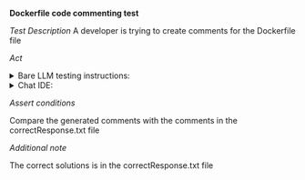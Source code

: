 **Dockerfile code commenting test**

*Test Description*
A developer is trying to create comments for the Dockerfile file

*Act*

<details>
<summary>Bare LLM testing instructions:</summary>

- Open the prompt.txt file
- Copy a question located in the prompt.txt file to the chat window
- Submit the question
- Open the project code-explanation/dockerfile-comments
- Open the Dockerfile file
- Change the Dockerfile implementation to the suggested implementation

</details>

<details>
<summary>Chat IDE:</summary>

- Open the project code-explanation/dockerfile-comments/java
- Open the Dockerfile file
- Highlight the Dockerfile file
- Type in the chat window:

```
Add detailed comments to the Dockerfile file definition
```

- Change the Dockerfile implementation to the suggested implementation

</details>

*Assert conditions*

Compare the generated comments with the comments in the correctResponse.txt file

*Additional note*

The correct solutions is in the correctResponse.txt file
